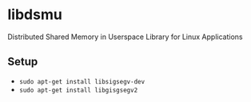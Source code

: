 libdsmu
=======

Distributed Shared Memory in Userspace Library for Linux Applications

Setup
-----
- `sudo apt-get install libsigsegv-dev`
- `sudo apt-get install libgisgsegv2`


